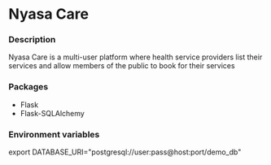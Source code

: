 # Nyasa Care

### Description
<p> Nyasa Care is a multi-user platform where health service providers list their services and allow members of the public to book for their services </p>



### Packages
- Flask
- Flask-SQLAlchemy


### Environment variables 
export DATABASE_URI="postgresql://user:pass@host:port/demo_db"